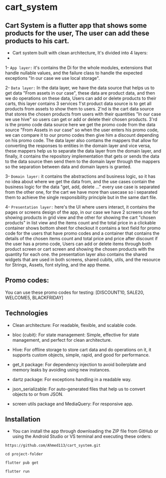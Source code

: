 # cart_system

## Cart System is a flutter app that shows some products for the user, The user can add these products to his cart.

- Cart system built with clean architecture, It's divided into 4 layers:
- 
1- `App layer:` it's contains the Di for the whole modules, extensions that handle nullable values, and the failure class 
to handle the expected exceptions "In our case we use local storage".

2- `Data layer:` In the data layer, we have the data source that helps us to get data "From assets in our case", these data are product data, and then we do operations
on these data, Users can add or delete products to their carts, this layer contains 3 services 1'st product data source is to get all products from assets to show them to users.
2'nd is the cart data source that stores the chosen products from users with their quantities "In our case we use hive" so users can get or add or delete their chosen products.
3'rd is the promo code data source here we get the promo code from the data source "From Assets in our case" so when the user enters his promo code, we can compare it to our promo codes
then give him a discount depending on his promo code. The data layer also contains the mappers that allow for converting the responses to entities in the domain layer and vice versa, these mappers
help us to separate the data layer from the domain layer, and finally, it contains the repository implementation that gets or sends the data to the data source then send them to the domain layer through the mappers so the separation between data and domain layers is granted.

3- `Domain layer:` it contains the abstractions and business logic, so it has no idea about where we get the data from, and the use cases contain the business logic for the data "get, add, delete ..."
every use case is separated from the other one, for the cart we have more than usecase so i separated them to achieve the single responsibility principle but in the same dart file.

4- `Presentation layer:` here's the UI where users interact, it contains the pages or screens design of the app, in our case we have 2 screens one for showing products in grid view and the other for showing the cart "chosen products" in list view and the items count and the total price in a clickable container shows bottom sheet for checkout it contains a text field for promo code for the users that have promo codes
and a container that contains the details of the chosen items count and total price and price after discount if the user has a promo code, Users can add or delete items through both product screen or cart screen and showing the chosen products with the quantity for each one. the presentation layer also contains the shared widgets that are used in both screens, shared cubits, utils, and the resource for Strings, Assets, font styling, and the app theme.

## Promo codes: 

You can use these promo codes for testing: [DISCOUNT10, SALE20, WELCOME5, BLACKFRIDAY]

## Technologies

- Clean architecture: For readable, flexible, and scalable code.
  
- bloc (cubit): For state management: Simple, effective for state management, and perfect for clean architecture.
  
- Hive: For offline storage to store cart data and do operations on it, it supports custom objects, simple, rapid, and good for performance.
  
- get_it package: For dependency injection to avoid boilerplate and memory leaks by avoiding using new instances.
  
- dartz package: For exceptions handling in a readable way.
  
- json_serializable: For auto-generated files that help us to convert objects to or from JSON.
  
- screen utils package and MediaQuery: For responsive app.

## Installation

- You can install the app through downloading the ZIP file from GitHub or using the Android Studio or VS terminal 
and executing these orders:

`https://github.com/Ahmed113/cart_system.git`

`cd project-folder`

`flutter pub get`

`flutter run`

